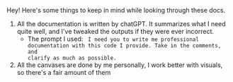 
Hey! Here's some things to keep in mind while looking through these docs.



1) All the documentation is written by chatGPT. It summarizes what I need quite well, and I've tweaked the outputs if they were ever incorrect. 
	-  The prompt I used:
			<code> I need you to write me professional documentation with this code I provide. Take in the comments, and clarify as much as possible.  </code>
2) All the canvases are done by me personally, I work better with visuals, so there's a fair amount of them
